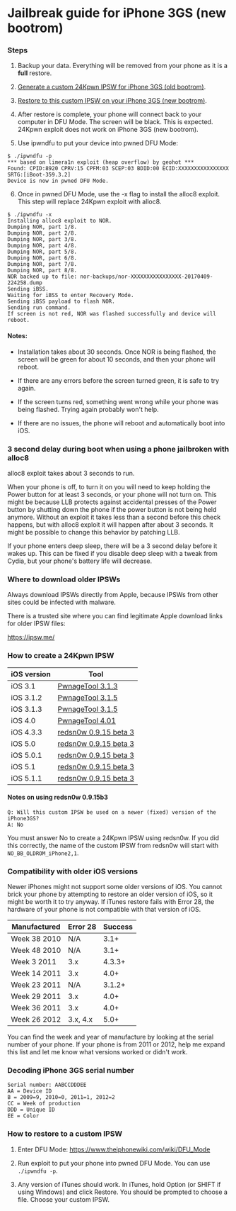# Jailbreak guide for iPhone 3GS (new bootrom)

### Steps

1. Backup your data. Everything will be removed from your phone as it is a **full** restore.

2. [Generate a custom 24Kpwn IPSW for iPhone 3GS (old bootrom)](#how-to-create-a-24kpwn-ipsw).

3. [Restore to this custom IPSW on your iPhone 3GS (new bootrom)](#how-to-restore-to-a-custom-ipsw).

4. After restore is complete, your phone will connect back to your computer in DFU Mode. The screen will be black. This is expected. 24Kpwn exploit does not work on iPhone 3GS (new bootrom).

5. Use ipwndfu to put your device into pwned DFU Mode:

```
$ ./ipwndfu -p
*** based on limera1n exploit (heap overflow) by geohot ***
Found: CPID:8920 CPRV:15 CPFM:03 SCEP:03 BDID:00 ECID:XXXXXXXXXXXXXXXX SRTG:[iBoot-359.3.2]
Device is now in pwned DFU Mode.
```

6. Once in pwned DFU Mode, use the -x flag to install the alloc8 exploit. This step will replace 24Kpwn exploit with alloc8.

```
$ ./ipwndfu -x
Installing alloc8 exploit to NOR.
Dumping NOR, part 1/8.
Dumping NOR, part 2/8.
Dumping NOR, part 3/8.
Dumping NOR, part 4/8.
Dumping NOR, part 5/8.
Dumping NOR, part 6/8.
Dumping NOR, part 7/8.
Dumping NOR, part 8/8.
NOR backed up to file: nor-backups/nor-XXXXXXXXXXXXXXXX-20170409-224258.dump
Sending iBSS.
Waiting for iBSS to enter Recovery Mode.
Sending iBSS payload to flash NOR.
Sending run command.
If screen is not red, NOR was flashed successfully and device will reboot.
```

#### Notes:
* Installation takes about 30 seconds. Once NOR is being flashed, the screen will be green for about 10 seconds, and then your phone will reboot.

* If there are any errors before the screen turned green, it is safe to try again.

* If the screen turns red, something went wrong while your phone was being flashed. Trying again probably won't help.

* If there are no issues, the phone will reboot and automatically boot into iOS.





### 3 second delay during boot when using a phone jailbroken with alloc8

alloc8 exploit takes about 3 seconds to run.

When your phone is off, to turn it on you will need to keep holding the Power button for at least 3 seconds, or your phone will not turn on. This might be because LLB protects against accidental presses of the Power button by shutting down the phone if the power button is not being held anymore. Without an exploit it takes less than a second before this check happens, but with alloc8 exploit it will happen after about 3 seconds. It might be possible to change this behavior by patching LLB.

If your phone enters deep sleep, there will be a 3 second delay before it wakes up. This can be fixed if you disable deep sleep with a tweak from Cydia, but your phone's battery life will decrease.


### Where to download older IPSWs

Always download IPSWs directly from Apple, because IPSWs from other sites could be infected with malware.

There is a trusted site where you can find legitimate Apple download links for older IPSW files:

https://ipsw.me/


### How to create a 24Kpwn IPSW

| iOS version | Tool                                                                                            |
|-------------|-------------------------------------------------------------------------------------------------|
| iOS 3.1     | [PwnageTool 3.1.3](https://github.com/axi0mX/PwnageTool-mirror/raw/master/PwnageTool_3.1.3.dmg) |
| iOS 3.1.2   | [PwnageTool 3.1.5](https://github.com/axi0mX/PwnageTool-mirror/raw/master/PwnageTool_3.1.5.dmg) |
| iOS 3.1.3   | [PwnageTool 3.1.5](https://github.com/axi0mX/PwnageTool-mirror/raw/master/PwnageTool_3.1.5.dmg) |
| iOS 4.0     | [PwnageTool 4.01](https://github.com/axi0mX/PwnageTool-mirror/raw/master/PwnageTool_4.01.dmg)   |
| iOS 4.3.3   | [redsn0w 0.9.15 beta 3](http://www.iphonehacks.com/download-redsn0w)                            |
| iOS 5.0     | [redsn0w 0.9.15 beta 3](http://www.iphonehacks.com/download-redsn0w)                            |
| iOS 5.0.1   | [redsn0w 0.9.15 beta 3](http://www.iphonehacks.com/download-redsn0w)                            |
| iOS 5.1     | [redsn0w 0.9.15 beta 3](http://www.iphonehacks.com/download-redsn0w)                            |
| iOS 5.1.1   | [redsn0w 0.9.15 beta 3](http://www.iphonehacks.com/download-redsn0w)                            |

#### Notes on using redsn0w 0.9.15b3

```
Q: Will this custom IPSW be used on a newer (fixed) version of the iPhone3GS?
A: No
```

You must answer No to create a 24Kpwn IPSW using redsn0w. If you did this correctly, the name of the custom IPSW from redsn0w will start with ```NO_BB_OLDROM_iPhone2,1```.


### Compatibility with older iOS versions

Newer iPhones might not support some older versions of iOS. You cannot brick your phone by attempting to restore an older version of iOS, so it might be worth it to try anyway. If iTunes restore fails with Error 28, the hardware of your phone is not compatible with that version of iOS.

| Manufactured | Error 28   | Success    |
|--------------|------------|------------|
| Week 38 2010 | N/A        | 3.1+       |
| Week 48 2010 | N/A        | 3.1+       |
| Week  3 2011 | 3.x        | 4.3.3+     |
| Week 14 2011 | 3.x        | 4.0+       |
| Week 23 2011 | N/A        | 3.1.2+     |
| Week 29 2011 | 3.x        | 4.0+       |
| Week 36 2011 | 3.x        | 4.0+       |
| Week 26 2012 | 3.x, 4.x   | 5.0+       |

You can find the week and year of manufacture by looking at the serial number of your phone. If your phone is from 2011 or 2012, help me expand this list and let me know what versions worked or didn't work.


### Decoding iPhone 3GS serial number

```
Serial number: AABCCDDDEE
AA = Device ID
B = 2009=9, 2010=0, 2011=1, 2012=2
CC = Week of production
DDD = Unique ID
EE = Color
```


### How to restore to a custom IPSW

1. Enter DFU Mode: https://www.theiphonewiki.com/wiki/DFU_Mode

2. Run exploit to put your phone into pwned DFU Mode. You can use `./ipwndfu -p`.

3. Any version of iTunes should work. In iTunes, hold Option (or SHIFT if using Windows) and click Restore. You should be prompted to choose a file. Choose your custom IPSW.
